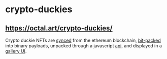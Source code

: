 # crypto-duckies
## https://octal.art/crypto-duckies/

Crypto duckie NFTs are [synced](sync.js) from the ethereum blockchain,
[bit-packed](pack.js) into binary payloads, unpacked through a javascript [api](api.js),
and displayed in a [gallery UI](index.html).
